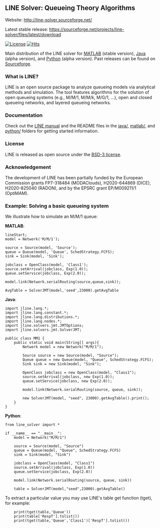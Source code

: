 ## LINE Solver: Queueing Theory Algorithms 
Website: http://line-solver.sourceforge.net/

Latest stable release: https://sourceforge.net/projects/line-solver/files/latest/download

[![License](https://img.shields.io/badge/License-BSD%203--Clause-red.svg)](https://sourceforge.net/p/line-solver/code/ci/master/blob/master/LICENSE)
[![Hits](https://hits.seeyoufarm.com/api/count/incr/badge.svg?url=https%3A%2F%2Fgithub.com%2Fimperial-qore%2Fline-solver&count_bg=%23FFC401&title_bg=%23555555&icon=&icon_color=%23E7E7E7&title=hits&edge_flat=false)](https://hits.seeyoufarm.com)

Main distribution of the LINE solver for [MATLAB](https://sourceforge.net/p/line-solver/code/ci/master/tree/matlab) (stable version), [Java](https://sourceforge.net/p/line-solver/code/ci/master/tree/java) (alpha version), and [Python](https://sourceforge.net/p/line-solver/code/ci/master/tree/python) (alpha version). Past releases can be found on [Sourceforge](https://sourceforge.net/projects/line-solver/files/).

### What is LINE?
LINE is an open source package to analyze queueing models via analytical methods and simulation. The tool features algorithms for the solution of open queueing systems (e.g., M/M/1, M/M/k, M/G/1, ...), open and closed queueing networks, and layered queueing networks. 

### Documentation
Check out the [LINE manual](https://sourceforge.net/p/line-solver/code/ci/master/tree/doc) and the README files in the [java/](https://sourceforge.net/p/line-solver/code/ci/master/tree/java), [matlab/](https://sourceforge.net/p/line-solver/code/ci/master/tree/matlab), and [python/](https://sourceforge.net/p/line-solver/code/ci/master/tree/python) folders for getting started information. 

### License
LINE is released as open source under the [BSD-3 license](https://raw.githubusercontent.com/imperial-qore/line-solver/main/matlab/LICENSE).

### Acknowledgement
The development of LINE has been partially funded by the European Commission grants FP7-318484 (MODAClouds), H2020-644869 (DICE), H2020-825040 (RADON), and by the EPSRC grant EP/M009211/1 (OptiMAM).

### Example: Solving a basic queueing system
We illustrate how to simulate an M/M/1 queue:

**MATLAB**: 
```
lineStart;
model = Network('M/M/1');

source = Source(model, 'Source');
queue = Queue(model, 'Queue', SchedStrategy.FCFS);
sink = Sink(model, 'Sink');

jobclass = OpenClass(model, 'Class1');
source.setArrival(jobclass, Exp(1.0));
queue.setService(jobclass, Exp(2.0));

model.link(Network.serialRouting(source,queue,sink));

AvgTable = SolverJMT(model,'seed',23000).getAvgTable
```
**Java**: 
```
import jline.lang.*;
import jline.lang.constant.*;
import jline.lang.distributions.*;
import jline.lang.nodes.*;
import jline.solvers.jmt.JMTOptions;
import jline.solvers.jmt.SolverJMT;

public class MM1 {
    public static void main(String[] args){
        Network model = new Network("M/M/1");
        
        Source source = new Source(model, "Source");
        Queue queue = new Queue(model, "Queue", SchedStrategy.FCFS);
        Sink sink = new Sink(model, "Sink");
        
        OpenClass jobclass = new OpenClass(model, "Class1");
        source.setArrival(jobclass, new Exp(1.0)); 
        queue.setService(jobclass, new Exp(2.0)); 
        
        model.link(Network.serialRouting(source, queue, sink));
        
        new SolverJMT(model, "seed", 23000).getAvgTable().print();
    }
}
```
**Python**: 
```
from line_solver import *

if __name__ == "__main__":
    model = Network("M/M/1")

    source = Source(model, "Source")
    queue = Queue(model, "Queue", SchedStrategy.FCFS)
    sink = Sink(model, "Sink")
    
    jobclass = OpenClass(model, "Class1")
    source.setArrival(jobclass, Exp(1.0))
    queue.setService(jobclass, Exp(2.0))
   
    model.link(Network.serialRouting(source, queue, sink))
    
    table = SolverJMT(model,"seed",23000).getAvgTable()
```
To extract a particular value you may use LINE's table get function (tget), for example: 
```
    print(tget(table,'Queue'))
    print(table['RespT'].tolist())
    print(tget(table,'Queue','Class1')['RespT'].tolist())
```

